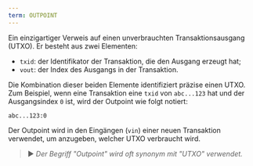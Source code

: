 ```yaml
---
term: OUTPOINT
---
```


Ein einzigartiger Verweis auf einen unverbrauchten Transaktionsausgang (UTXO). Er besteht aus zwei Elementen:
* `txid`: der Identifikator der Transaktion, die den Ausgang erzeugt hat;
* `vout`: der Index des Ausgangs in der Transaktion.

Die Kombination dieser beiden Elemente identifiziert präzise einen UTXO. Zum Beispiel, wenn eine Transaktion eine `txid` von `abc...123` hat und der Ausgangsindex `0` ist, wird der Outpoint wie folgt notiert:

```text
abc...123:0
```

Der Outpoint wird in den Eingängen (`vin`) einer neuen Transaktion verwendet, um anzugeben, welcher UTXO verbraucht wird.

> ► *Der Begriff "Outpoint" wird oft synonym mit "UTXO" verwendet.*